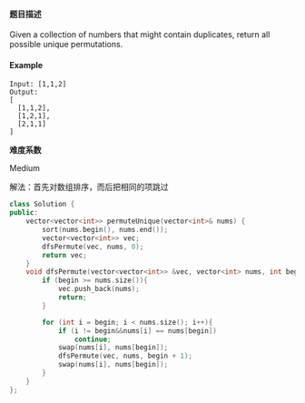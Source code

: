 #### **题目描述**
Given a collection of numbers that might contain duplicates, return all possible unique permutations.
#### **Example**
```
Input: [1,1,2]
Output:
[
  [1,1,2],
  [1,2,1],
  [2,1,1]
]
```

**难度系数**  

Medium

解法：首先对数组排序，而后把相同的项跳过

```c++
class Solution {
public:
 	vector<vector<int>> permuteUnique(vector<int>& nums) {
		sort(nums.begin(), nums.end());
		vector<vector<int>> vec;
		dfsPermute(vec, nums, 0);
		return vec;
	}
	void dfsPermute(vector<vector<int>> &vec, vector<int> nums, int begin){
		if (begin >= nums.size()){
			vec.push_back(nums);
			return;
		}

		for (int i = begin; i < nums.size(); i++){
			if (i != begin&&nums[i] == nums[begin])
				continue;
			swap(nums[i], nums[begin]);
			dfsPermute(vec, nums, begin + 1);
			swap(nums[i], nums[begin]);
		}
	}
};
```